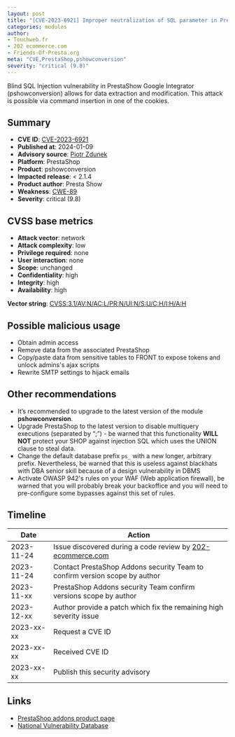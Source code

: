 ```yaml
---
layout: post
title: "[CVE-2023-6921] Improper neutralization of SQL parameter in PrestaShow Google Integrator module for PrestaShop"
categories: modules
author:
- Touchweb.fr
- 202 ecommerce.com
- Friends-Of-Presta.org
meta: "CVE,PrestaShop,pshowconversion"
severity: "critical (9.8)"
---
```


Blind SQL Injection vulnerability in PrestaShow Google Integrator (pshowconversion) allows for data extraction and modification. This attack is possible via command insertion in one of the cookies.

## Summary

* **CVE ID**: [CVE-2023-6921](https://cve.mitre.org/cgi-bin/cvename.cgi?name=CVE-2023-6921)
* **Published at**: 2024-01-09
* **Advisory source**: [Piotr Zdunek](https://cert.pl/posts/2024/01/CVE-2023-6921/)
* **Platform**: PrestaShop
* **Product**: pshowconversion
* **Impacted release**: < 2.1.4
* **Product author**: Presta Show
* **Weakness**: [CWE-89](https://cwe.mitre.org/data/definitions/89.html)
* **Severity**: critical (9.8)


## CVSS base metrics

* **Attack vector**: network
* **Attack complexity**: low
* **Privilege required**: none
* **User interaction**: none
* **Scope**: unchanged
* **Confidentiality**: high
* **Integrity**: high
* **Availability**: high

**Vector string**: [CVSS:3.1/AV:N/AC:L/PR:N/UI:N/S:U/C:H/I:H/A:H](https://nvd.nist.gov/vuln-metrics/cvss/v3-calculator?vector=AV:N/AC:L/PR:N/UI:N/S:U/C:H/I:H/A:H)


## Possible malicious usage

* Obtain admin access
* Remove data from the associated PrestaShop
* Copy/paste data from sensitive tables to FRONT to expose tokens and unlock admins's ajax scripts
* Rewrite SMTP settings to hijack emails


## Other recommendations

* It’s recommended to upgrade to the latest version of the module **pshowconversion**.
* Upgrade PrestaShop to the latest version to disable multiquery executions (separated by “;”) - be warned that this functionality **WILL NOT** protect your SHOP against injection SQL which uses the UNION clause to steal data.
* Change the default database prefix `ps_` with a new longer, arbitrary prefix. Nevertheless, be warned that this is useless against blackhats with DBA senior skill because of a design vulnerability in DBMS
* Activate OWASP 942's rules on your WAF (Web application firewall), be warned that you will probably break your backoffice and you will need to pre-configure some bypasses against this set of rules.


## Timeline

| Date | Action |
|--|--|
| 2023-11-24 | Issue discovered during a code review by [202-ecommerce.com](https://www.202-ecommerce.com/) |
| 2023-11-24 | Contact PrestaShop Addons security Team to confirm version scope by author |
| 2023-11-xx | PrestaShop Addons security Team confirm versions scope by author |
| 2023-12-xx | Author provide a patch which fix the remaining high severity issue |
| 2023-xx-xx | Request a CVE ID |
| 2023-xx-xx | Received CVE ID |
| 2023-xx-xx | Publish this security advisory |


## Links

* [PrestaShop addons product page](https://addons.prestashop.com/fr/import-export-de-donnees/2063-rsi-presta-pdf-html-export-catalog.html)
* [National Vulnerability Database](https://nvd.nist.gov/vuln/detail/CVE-2023-6921)

